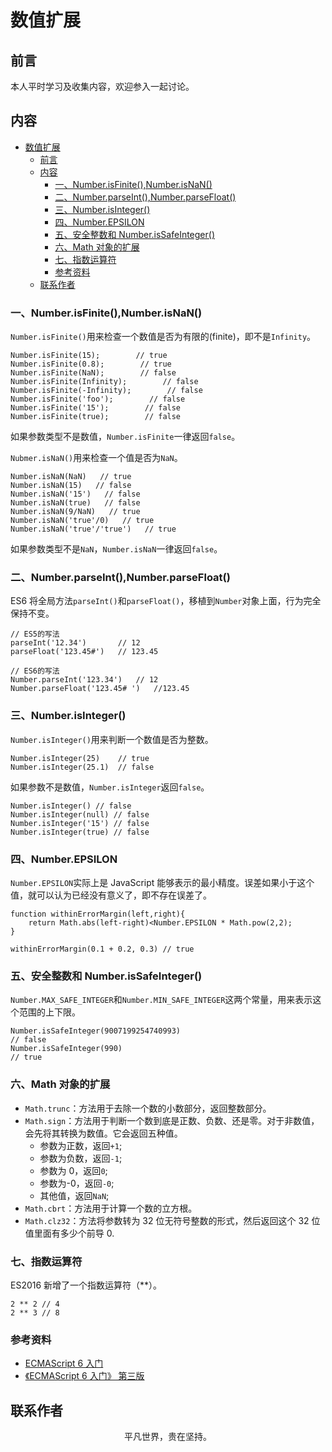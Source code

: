 # 数值扩展

## 前言

本人平时学习及收集内容，欢迎参入一起讨论。

## 内容

- [数值扩展](#%e6%95%b0%e5%80%bc%e6%89%a9%e5%b1%95)
  - [前言](#%e5%89%8d%e8%a8%80)
  - [内容](#%e5%86%85%e5%ae%b9)
    - [一、Number.isFinite(),Number.isNaN()](#%e4%b8%80numberisfinitenumberisnan)
    - [二、Number.parseInt(),Number.parseFloat()](#%e4%ba%8cnumberparseintnumberparsefloat)
    - [三、Number.isInteger()](#%e4%b8%89numberisinteger)
    - [四、Number.EPSILON](#%e5%9b%9bnumberepsilon)
    - [五、安全整数和 Number.isSafeInteger()](#%e4%ba%94%e5%ae%89%e5%85%a8%e6%95%b4%e6%95%b0%e5%92%8c-numberissafeinteger)
    - [六、Math 对象的扩展](#%e5%85%admath-%e5%af%b9%e8%b1%a1%e7%9a%84%e6%89%a9%e5%b1%95)
    - [七、指数运算符](#%e4%b8%83%e6%8c%87%e6%95%b0%e8%bf%90%e7%ae%97%e7%ac%a6)
    - [参考资料](#%e5%8f%82%e8%80%83%e8%b5%84%e6%96%99)
  - [联系作者](#%e8%81%94%e7%b3%bb%e4%bd%9c%e8%80%85)

### 一、Number.isFinite(),Number.isNaN()

`Number.isFinite()`用来检查一个数值是否为有限的(finite)，即不是`Infinity`。

```
Number.isFinite(15);        // true
Number.isFinite(0.8);        // true
Number.isFinite(NaN);        // false
Number.isFinite(Infinity);        // false
Number.isFinite(-Infinity);        // false
Number.isFinite('foo');        // false
Number.isFinite('15');        // false
Number.isFinite(true);        // false
```

如果参数类型不是数值，`Number.isFinite`一律返回`false`。

`Nubmer.isNaN()`用来检查一个值是否为`NaN`。

```
Number.isNaN(NaN)   // true
Number.isNaN(15)   // false
Number.isNaN('15')   // false
Number.isNaN(true)   // false
Number.isNaN(9/NaN)   // true
Number.isNaN('true'/0)   // true
Number.isNaN('true'/'true')   // true
```

如果参数类型不是`NaN`，`Number.isNaN`一律返回`false`。

### 二、Number.parseInt(),Number.parseFloat()

ES6 将全局方法`parseInt()`和`parseFloat()`，移植到`Number`对象上面，行为完全保持不变。

```
// ES5的写法
parseInt('12.34')       // 12
parseFloat('123.45#')   // 123.45

// ES6的写法
Number.parseInt('123.34')   // 12
Number.parseFloat('123.45# ')   //123.45
```

### 三、Number.isInteger()

`Number.isInteger()`用来判断一个数值是否为整数。

```
Number.isInteger(25)    // true
Number.isInteger(25.1)  // false
```

如果参数不是数值，`Number.isInteger`返回`false`。

```
Number.isInteger() // false
Number.isInteger(null) // false
Number.isInteger('15') // false
Number.isInteger(true) // false
```

### 四、Number.EPSILON

`Number.EPSILON`实际上是 JavaScript 能够表示的最小精度。误差如果小于这个值，就可以认为已经没有意义了，即不存在误差了。

```
function withinErrorMargin(left,right){
    return Math.abs(left-right)<Number.EPSILON * Math.pow(2,2);
}

withinErrorMargin(0.1 + 0.2, 0.3) // true
```

### 五、安全整数和 Number.isSafeInteger()

`Number.MAX_SAFE_INTEGER`和`Number.MIN_SAFE_INTEGER`这两个常量，用来表示这个范围的上下限。

```
Number.isSafeInteger(9007199254740993)
// false
Number.isSafeInteger(990)
// true
```

### 六、Math 对象的扩展

- `Math.trunc`：方法用于去除一个数的小数部分，返回整数部分。
- `Math.sign`：方法用于判断一个数到底是正数、负数、还是零。对于非数值，会先将其转换为数值。它会返回五种值。
  - 参数为正数，返回`+1`;
  - 参数为负数，返回`-1`;
  - 参数为 0，返回`0`;
  - 参数为-0，返回`-0`;
  - 其他值，返回`NaN`;
- `Math.cbrt`：方法用于计算一个数的立方根。
- `Math.clz32`：方法将参数转为 32 位无符号整数的形式，然后返回这个 32 位值里面有多少个前导 0.

### 七、指数运算符

ES2016 新增了一个指数运算符（\*\*）。

```
2 ** 2 // 4
2 ** 3 // 8
```

### 参考资料

- [ECMAScript 6 入门](http://es6.ruanyifeng.com/#docs/number)
- [《ECMAScript 6 入门》 第三版](https://yjhenan.gitbooks.io/-ecmascript-6/content/docs/number.html)

## 联系作者

<div align="center">
    <p>
        平凡世界，贵在坚持。
    </p>
    <img :src="$withBase('/about/contact.png')" />
</div>